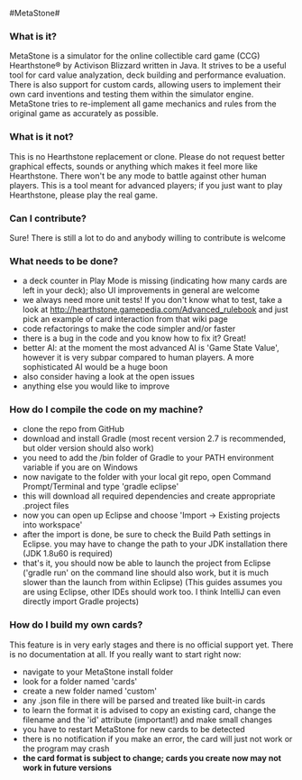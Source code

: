 #MetaStone#

### What is it? ###
MetaStone is a simulator for the online collectible card game (CCG) Hearthstone&reg; by Activison Blizzard written in Java. It strives to be a useful tool for card value analyzation, deck building and performance evaluation. There is also support for custom cards, allowing users to implement their own card inventions and testing them within the simulator engine. MetaStone tries to re-implement all game mechanics and rules from the original game as accurately as possible. 

### What is it not? ###
This is no Hearthstone replacement or clone. Please do not request better graphical effects, sounds or anything which makes it feel more like Hearthstone. There won't be any mode to battle against other human players. This is a tool meant for advanced players; if you just want to play Hearthstone, please play the real game.

### Can I contribute? ###
Sure! There is still a lot to do and anybody willing to contribute is welcome

### What needs to be done? ###
- a deck counter in Play Mode is missing (indicating how many cards are left in your deck); also UI improvements in general are welcome
- we always need more unit tests! If you don't know what to test, take a look at http://hearthstone.gamepedia.com/Advanced_rulebook and just pick an example of card interaction from that wiki page
- code refactorings to make the code simpler and/or faster
- there is a bug in the code and you know how to fix it? Great!
- better AI: at the moment the most advanced AI is 'Game State Value', however it is very subpar compared to human players. A more sophisticated AI would be a huge boon
- also consider having a look at the open issues
- anything else you would like to improve

### How do I compile the code on my machine? ###
- clone the repo from GitHub
- download and install Gradle (most recent version 2.7 is recommended, but older version should also work)
- you need to add the /bin folder of Gradle to your PATH environment variable if you are on Windows
- now navigate to the folder with your local git repo, open Command Prompt/Terminal and type 'gradle eclipse'
- this will download all required dependencies and create appropriate .project files
- now you can open up Eclipse and choose 'Import -> Existing projects into workspace'
- after the import is done, be sure to check the Build Path settings in Eclipse. you may have to change the path to your JDK installation there (JDK 1.8u60 is required)
- that's it, you should now be able to launch the project from Eclipse ('gradle run' on the command line should also work, but it is much slower than the launch from within Eclipse)
(This guides assumes you are using Eclipse, other IDEs should work too. I think IntelliJ can even directly import Gradle projects) 

### How do I build my own cards? ###
This feature is in very early stages and there is no official support yet. There is no documentation at all. If you really want to start right now:
- navigate to your MetaStone install folder
- look for a folder named 'cards'
- create a new folder named 'custom'
- any .json file in there will be parsed and treated like built-in cards
- to learn the format it is advised to copy an existing card, change the filename and the 'id' attribute (important!) and make small changes
- you have to restart MetaStone for new cards to be detected
- there is no notification if you make an error, the card will just not work or the program may crash
- **the card format is subject to change; cards you create now may not work in future versions**


